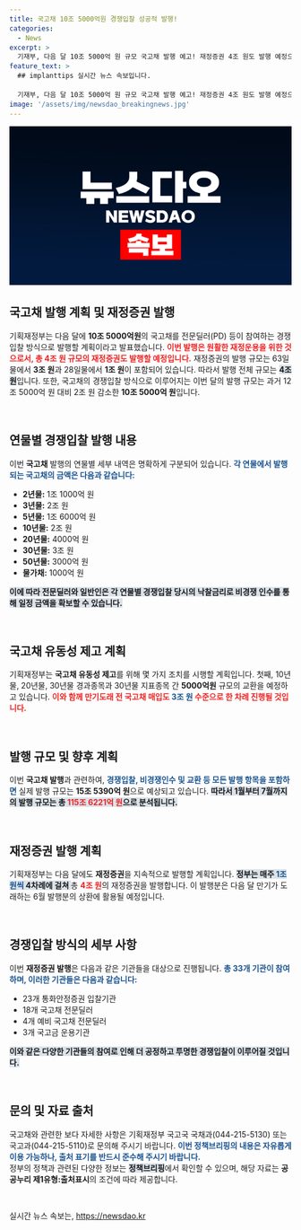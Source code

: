 ```yaml
---
title: 국고채 10조 5000억원 경쟁입찰 성공적 발행!
categories:
  - News
excerpt: >
  기재부, 다음 달 10조 5000억 원 규모 국고채 발행 예고! 재정증권 4조 원도 발행 예정으로 마무리, 은행·시장에 미치는 영향이 주목된다. 정부의 재정운용 전략은 어떻게 변할까? 클릭하여 더 알아보세요!
feature_text: >
  ## implanttips 실시간 뉴스 속보입니다.

  기재부, 다음 달 10조 5000억 원 규모 국고채 발행 예고! 재정증권 4조 원도 발행 예정으로 마무리, 은행·시장에 미치는 영향이 주목된다. 정부의 재정운용 전략은 어떻게 변할까? 클릭하여 더 알아보세요!
image: '/assets/img/newsdao_breakingnews.jpg'
---
```


<p><img src="/assets/img/newsdao_breakingnews.jpg" alt="implanttips 속보" /></p>

<h2 data-ke-size="size26">국고채 발행 계획 및 재정증권 발행</h2>

<p data-ke-size="size16">기획재정부는 다음 달에 <b>10조 5000억원</b>의 국고채를 전문딜러(PD) 등이 참여하는 경쟁입찰 방식으로 발행할 계획이라고 발표했습니다. <b><span style="color: #ee2323;">이번 발행은 원활한 재정운용을 위한 것으로서, 총 4조 원 규모의 재정증권도 발행할 예정입니다.</span></b> 재정증권의 발행 규모는 63일물에서 <b>3조 원</b>과 28일물에서 <b>1조 원</b>이 포함되어 있습니다. 따라서 발행 전체 규모는 <b><span style="background-color: #21538527;">4조 원</span></b>입니다. 또한, 국고채의 경쟁입찰 방식으로 이루어지는 이번 달의 발행 규모는 과거 12조 5000억 원 대비 2조 원 감소한 <b>10조 5000억 원</b>입니다.</p>

<p data-ke-size="size16">&nbsp;</p>

<h2 data-ke-size="size26">연물별 경쟁입찰 발행 내용</h2>

<p data-ke-size="size16">이번 <b>국고채</b> 발행의 연물별 세부 내역은 명확하게 구분되어 있습니다. <b><span style="color: #1a5490;">각 연물에서 발행되는 국고채의 금액은 다음과 같습니다:</span></b></br>
<ul>
<li><b>2년물:</b> 1조 1000억 원</li>
<li><b>3년물:</b> 2조 원</li>
<li><b>5년물:</b> 1조 6000억 원</li>
<li><b>10년물:</b> 2조 원</li>
<li><b>20년물:</b> 4000억 원</li>
<li><b>30년물:</b> 3조 원</li>
<li><b>50년물:</b> 3000억 원</li>
<li><b>물가채:</b> 1000억 원</li>
</ul>
<b><span style="background-color: #21538527;">이에 따라 전문딜러와 일반인은 각 연물별 경쟁입찰 당시의 낙찰금리로 비경쟁 인수를 통해 일정 금액을 확보할 수 있습니다.</span></b></p>

<p data-ke-size="size16">&nbsp;</p>

<h2 data-ke-size="size26">국고채 유동성 제고 계획</h2>

<p data-ke-size="size16">기획재정부는 <b>국고채 유동성 제고</b>를 위해 몇 가지 조치를 시행할 계획입니다. 첫째, 10년물, 20년물, 30년물 경과종목과 30년물 지표종목 간 <b>5000억원</b> 규모의 교환을 예정하고 있습니다. <b><span style="color: #ee2323;">이와 함께 만기도래 전 국고채 매입도 <span style="color: #1a5490;">3조 원</span> 수준으로 한 차례 진행될 것입니다.</span></b></p>

<p data-ke-size="size16">&nbsp;</p>

<h2 data-ke-size="size26">발행 규모 및 향후 계획</h2>

<p data-ke-size="size16">이번 <b>국고채 발행</b>과 관련하여, <b><span style="color: #1a5490;">경쟁입찰, 비경쟁인수 및 교환 등 모든 발행 항목을 포함하면</span></b> 실제 발행 규모는 <b>15조 5390억 원</b>으로 예상되고 있습니다. <b><span style="background-color: #21538527;">따라서 1월부터 7월까지의 발행 규모는 총 <span style="color: #ee2323;">115조 6221억 원</span>으로 분석됩니다.</span></b></p>

<p data-ke-size="size16">&nbsp;</p>

<h2 data-ke-size="size26">재정증권 발행 계획</h2>

<p data-ke-size="size16">기획재정부는 다음 달에도 <b>재정증권</b>을 지속적으로 발행할 계획입니다. <b><span style="background-color: #21538527;">정부는 매주 <span style="color: #1a5490;">1조 원씩</span> 4차례에 걸쳐 </span></b>총 <b><span style="color: #ee2323;">4조 원</span></b>의 재정증권을 발행합니다. 이 발행분은 다음 달 만기가 도래하는 6월 발행분의 상환에 활용될 예정입니다. </p>

<p data-ke-size="size16">&nbsp;</p>

<h2 data-ke-size="size26">경쟁입찰 방식의 세부 사항</h2>

<p data-ke-size="size16">이번 <b>재정증권 발행</b>은 다음과 같은 기관들을 대상으로 진행됩니다. <b><span style="color: #1a5490;">총 33개 기관이 참여하며, 이러한 기관들은 다음과 같습니다:</span></b></br>
<ul>
<li>23개 통화안정증권 입찰기관</li>
<li>18개 국고채 전문딜러</li>
<li>4개 예비 국고채 전문딜러</li>
<li>3개 국고금 운용기관</li>
</ul>
<b><span style="background-color: #21538527;">이와 같은 다양한 기관들의 참여로 인해 더 공정하고 투명한 경쟁입찰이 이루어질 것입니다.</span></b></p>

<p data-ke-size="size16">&nbsp;</p>

<h2 data-ke-size="size26">문의 및 자료 출처</h2>

<p data-ke-size="size16">국고채와 관련한 보다 자세한 사항은 기획재정부 국고국 국채과(044-215-5130) 또는 국고과(044-215-5110)로 문의해 주시기 바랍니다. <b><span style="color: #1a5490;">이번 정책브리핑의 내용은 자유롭게 이용 가능하나, 출처 표기를 반드시 준수해 주시기 바랍니다.</span></b></br>
정부의 정책과 관련된 다양한 정보는 <b><span style="background-color: #21538527;">정책브리핑</span></b>에서 확인할 수 있으며, 해당 자료는 <b>공공누리 제1유형:출처표시</b>의 조건에 따라 제공합니다.</p>

<p data-ke-size="size16">&nbsp;</p>
실시간 뉴스 속보는, <a href="https://newsdao.kr" rel="dofollow">https://newsdao.kr</a>


